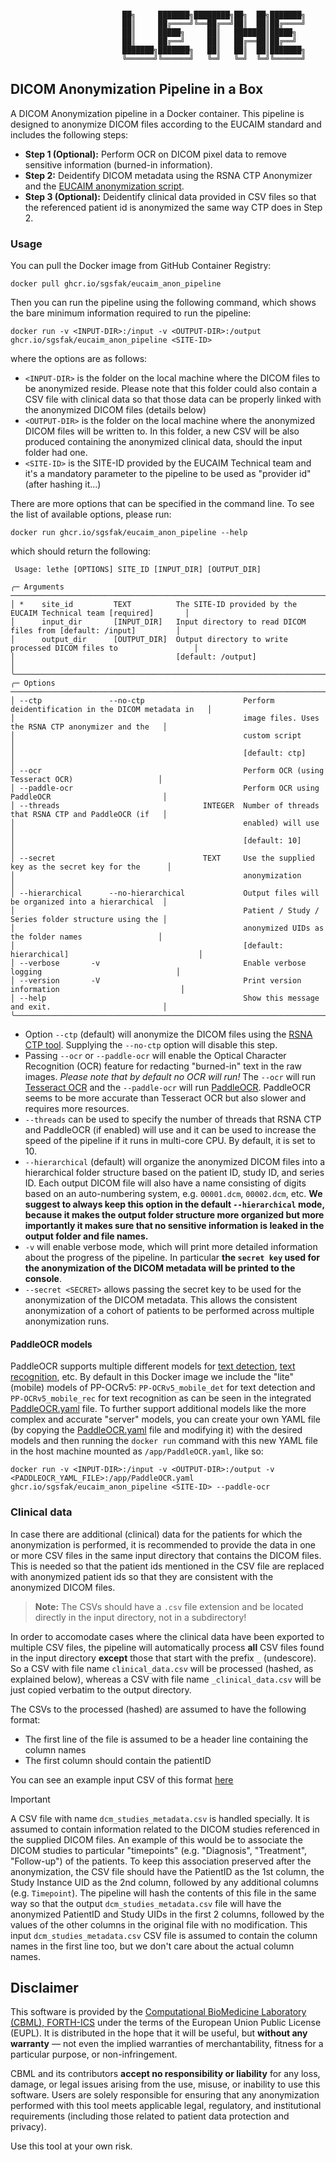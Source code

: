 ```

                         ██╗     ███████╗████████╗██╗  ██╗███████╗
                         ██║     ██╔════╝╚══██╔══╝██║  ██║██╔════╝
                         ██║     █████╗     ██║   ███████║█████╗
                         ██║     ██╔══╝     ██║   ██╔══██║██╔══╝
                         ███████╗███████╗   ██║   ██║  ██║███████╗
                         ╚══════╝╚══════╝   ╚═╝   ╚═╝  ╚═╝╚══════╝
```

## DICOM Anonymization Pipeline in a Box

A DICOM Anonymization pipeline in a Docker container. This pipeline is designed to anonymize DICOM files according to the EUCAIM standard and includes the following steps:
- **Step 1 (Optional):** Perform OCR on DICOM pixel data to remove sensitive information (burned-in information).
- **Step 2:** Deidentify DICOM metadata using the RSNA CTP Anonymizer and the [EUCAIM anonymization script](ctp/anon.script).
- **Step 3 (Optional):** Deidentify clinical data provided in CSV files so that the referenced patient id is anonymized the same way CTP does in Step 2.


### Usage

You can pull the Docker image from GitHub Container Registry:

```
docker pull ghcr.io/sgsfak/eucaim_anon_pipeline
```


Then you can run the pipeline using the following command, which shows the bare minimum information required to run the pipeline:

```
docker run -v <INPUT-DIR>:/input -v <OUTPUT-DIR>:/output ghcr.io/sgsfak/eucaim_anon_pipeline <SITE-ID>
```

where the options are as follows:

* `<INPUT-DIR>` is the folder on the local machine where the DICOM files to be anonymized reside. Please note that this folder could also contain a CSV file with clinical data so that those data can be properly linked with the anonymized DICOM files (details below)
* `<OUTPUT-DIR>` is the folder on the local machine where the anonymized DICOM files will be written to. In this folder, a new CSV will be also produced containing the anonymized clinical data, should the input folder had one.
* `<SITE-ID>` is the SITE-ID provided by the EUCAIM Technical team and it's a mandatory parameter to the pipeline to be used as "provider id" (after hashing it...)

There are more options that can be specified in the command line. To see the list of available options, please run:

```
docker run ghcr.io/sgsfak/eucaim_anon_pipeline --help
```
which should return the following:

```
 Usage: lethe [OPTIONS] SITE_ID [INPUT_DIR] [OUTPUT_DIR]

╭─ Arguments ───────────────────────────────────────────────────────────────────────────────────────────╮
│ *    site_id         TEXT          The SITE-ID provided by the EUCAIM Technical team [required]       │
│      input_dir       [INPUT_DIR]   Input directory to read DICOM files from [default: /input]         │
│      output_dir      [OUTPUT_DIR]  Output directory to write processed DICOM files to                 │
│                                    [default: /output]                                                 │
╰───────────────────────────────────────────────────────────────────────────────────────────────────────╯
╭─ Options ─────────────────────────────────────────────────────────────────────────────────────────────╮
│ --ctp               --no-ctp                      Perform deidentification in the DICOM metadata in   │
│                                                   image files. Uses the RSNA CTP anonymizer and the   │
│                                                   custom script                                       │
│                                                   [default: ctp]                                      │
│ --ocr                                             Perform OCR (using Tesseract OCR)                   │
│ --paddle-ocr                                      Perform OCR using PaddleOCR                         │
│ --threads                                INTEGER  Number of threads that RSNA CTP and PaddleOCR (if   │
│                                                   enabled) will use                                   │
│                                                   [default: 10]                                       │
│ --secret                                 TEXT     Use the supplied key as the secret key for the      │
│                                                   anonymization                                       │
│ --hierarchical      --no-hierarchical             Output files will be organized into a hierarchical  │
│                                                   Patient / Study / Series folder structure using the │
│                                                   anonymized UIDs as the folder names                 │
│                                                   [default: hierarchical]                             │
│ --verbose       -v                                Enable verbose logging                              │
│ --version       -V                                Print version information                           │
│ --help                                            Show this message and exit.                         │
╰───────────────────────────────────────────────────────────────────────────────────────────────────────╯

```

* Option `--ctp` (default) will anonymize the DICOM files using the [RSNA CTP tool](https://mircwiki.rsna.org/index.php?title=The_CTP_DICOM_Pixel_Anonymizer). Supplying the `--no-ctp` option will disable this step.
* Passing `--ocr` or `--paddle-ocr` will enable the Optical Character Recognition (OCR) feature for redacting "burned-in" text in the raw images. *Please note that by default no OCR will run!* The `--ocr` will run [Tesseract OCR](https://github.com/tesseract-ocr/tesseract) and the `--paddle-ocr` will run [PaddleOCR](https://github.com/PaddlePaddle/PaddleOCR). PaddleOCR seems to be more accurate than Tesseract OCR but also slower and requires more resources.
* `--threads` can be used to specify the number of threads that RSNA CTP and PaddleOCR (if enabled) will use and it can be used to increase the speed of the pipeline if it runs in multi-core CPU. By default, it is set to 10.
* `--hierarchical` (default) will organize the anonymized DICOM files into a hierarchical folder structure based on the patient ID, study ID, and series ID. Each output DICOM file will also have a name consisting of digits based on an auto-numbering system, e.g. `00001.dcm`, `00002.dcm`, etc. **We suggest to always keep this option in the default `--hierarchical` mode, because it makes the output folder structure more organized but more importantly it makes sure that no sensitive information is leaked in the output folder and file names.**
* `-v` will enable verbose mode, which will print more detailed information about the progress of the pipeline. In particular **the `secret key` used for the anonymization of the DICOM metadata will be printed to the console**.
* `--secret <SECRET>` allows passing the secret key to be used for the anonymization of the DICOM metadata. This allows the consistent anonymization of a cohort of patients to be performed across multiple anonymization runs.

#### PaddleOCR models
PaddleOCR supports multiple different models for [text detection](https://paddlepaddle.github.io/PaddleX/latest/en/module_usage/tutorials/ocr_modules/text_detection.html), [text recognition](https://paddlepaddle.github.io/PaddleX/latest/en/module_usage/tutorials/ocr_modules/text_recognition.html), etc. By default in this Docker image we include the "lite" (mobile) models of PP-OCRv5: `PP-OCRv5_mobile_det` for text detection and `PP-OCRv5_mobile_rec` for text recognition as can be seen in the integrated [PaddleOCR.yaml](PaddleOCR.yaml) file. To further support additional models like the more complex and accurate "server" models, you can create your own YAML file (by copying the [PaddleOCR.yaml](PaddleOCR.yaml) file and modifying it) with the desired models and then running the `docker run` command with this new YAML file in the host machine mounted as `/app/PaddleOCR.yaml`, like so:

```
docker run -v <INPUT-DIR>:/input -v <OUTPUT-DIR>:/output -v <PADDLEOCR_YAML_FILE>:/app/PaddleOCR.yaml ghcr.io/sgsfak/eucaim_anon_pipeline <SITE-ID> --paddle-ocr
```

### Clinical data
In case there are additional (clinical) data for the patients for which the anonymization is performed, it is recommended to provide the data in one or more CSV files in the same input directory that contains the DICOM files. This is needed so that the patient ids mentioned in the CSV file are replaced with anonymized patient ids so that they are consistent with the anonymized DICOM files.

> **Note:** The CSVs should have a `.csv` file extension and be located directly in the input directory, not in a subdirectory!

In order to accomodate cases where the clinical data have been exported to multiple CSV files, the pipeline will automatically process **all** CSV files found in the input directory **except** those that start with the prefix `_` (undescore). So a CSV with file name `clinical_data.csv` will be processed (hashed, as explained below), whereas a CSV with file name `_clinical_data.csv` will be just copied verbatim to the output directory.

The CSVs to the processed (hashed) are assumed to have the following format:
* The first line of the file is assumed to be a header line containing the column names
* The first column should contain the patientID

You can see an example input CSV of this format [here](example_clinical.csv)


> [!IMPORTANT]
> A CSV file with name `dcm_studies_metadata.csv` is handled specially. It is assumed to contain information related to the DICOM studies referenced in the supplied DICOM files. An example of this would be to associate the DICOM studies to particular "timepoints" (e.g. "Diagnosis", "Treatment", "Follow-up") of the patients. To keep this association preserved after the anonymization, the CSV file should have the PatientID as the 1st column, the Study Instance UID as the 2nd column, followed by any additional columns (e.g. `Timepoint`). The pipeline will hash the contents of this file in the same way so that the output `dcm_studies_metadata.csv` file will have the anonymized PatientID and Study UIDs in the first 2 columns, followed by the values of the other columns in the original file with no modification. This input `dcm_studies_metadata.csv` CSV file is assumed to contain the column names in the first line too, but we don't care about the actual column names.

## Disclaimer

This software is provided by the [Computational BioMedicine Laboratory (CBML), FORTH-ICS](https://www.ics.forth.gr/cbml/) under the terms of the European Union Public License (EUPL).  It is distributed in the hope that it will be useful, but **without any warranty** — not even the implied warranties of merchantability, fitness for a particular purpose, or non-infringement.

CBML and its contributors **accept no responsibility or liability** for any loss, damage, or legal issues arising from the use, misuse, or inability to use this software.  Users are solely responsible for ensuring that any anonymization performed with this tool meets applicable legal, regulatory, and institutional requirements (including those related to patient data protection and privacy).

Use this tool at your own risk.
